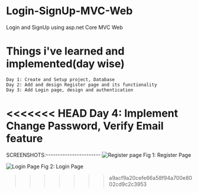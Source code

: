 # Login-SignUp-MVC-Web

Login and SignUp using asp.net Core MVC Web

# Things i've learned and implemented(day wise)

    Day 1: Create and Setup project, Database
    Day 2: Add and design Register page and its functionality
    Day 3: Add Login page, design and authentication
<<<<<<< HEAD
    Day 4: Implement Change Password, Verify Email feature
=======


SCREENSHOTS:-----------------------
![Register page](https://github.com/user-attachments/assets/13dd4f2e-92b6-4a58-9d72-e4a7d894adf4)
Fig 1: Register Page

![Login Page](https://github.com/user-attachments/assets/c2005777-98af-4264-b00e-d39bc0826220)
Fig 2: Login Page
>>>>>>> a9acf9a20cefe66a58f94a700e8002cd9c2c3953
